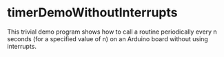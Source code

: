 # timerDemoWithoutInterrupts
This trivial demo program shows how to call a routine periodically every n seconds (for a specified value of n) on an Arduino board without using interrupts.

